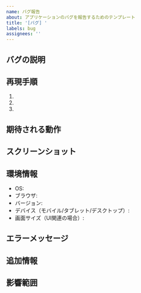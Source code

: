 ```yaml
---
name: バグ報告
about: アプリケーションのバグを報告するためのテンプレート
title: '[バグ] '
labels: bug
assignees: ''
---
```


## バグの説明
<!-- バグの内容を明確かつ簡潔に説明してください -->

## 再現手順
<!-- バグを再現するための手順を記載してください -->
1.
2.
3.

## 期待される動作
<!-- 本来期待される動作を説明してください -->

## スクリーンショット
<!-- 可能であれば、問題を説明するためのスクリーンショットを追加してください -->

## 環境情報
- OS:
- ブラウザ:
- バージョン:
- デバイス（モバイル/タブレット/デスクトップ）:
- 画面サイズ（UI関連の場合）:

## エラーメッセージ
<!-- コンソールやログに表示されたエラーメッセージがあれば記載してください -->

## 追加情報
<!-- その他関連する情報があれば記載してください -->

## 影響範囲
<!-- このバグが影響する機能や範囲を記載してください -->